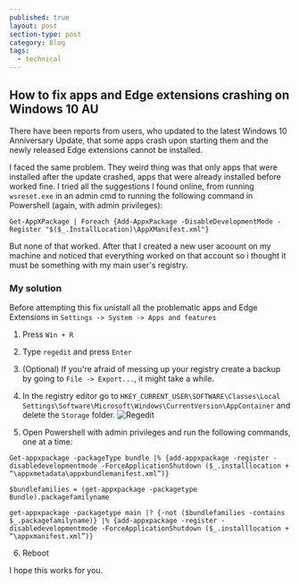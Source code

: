 ```yaml
---
published: true
layout: post
section-type: post
category: Blog
tags:
  - technical
---
```

## How to fix apps and Edge extensions crashing on Windows 10 AU

There have been reports from users, who updated to the latest Windows 10 Anniversary Update, that some apps crash upon starting them and the newly released Edge extensions cannot be installed.

I faced the same problem. They weird thing was that only apps that were installed after the update crashed, apps that were already installed before worked fine.
I tried all the suggestions I found online, from running `wsreset.exe` in an admin cmd to running the following command in Powershell (again, with admin privileges):

`Get-AppXPackage | Foreach {Add-AppxPackage -DisableDevelopmentMode -Register "$($_.InstallLocation)\AppXManifest.xml"}`

But none of that worked. After that I created a new user acoount on my machine and noticed that everything worked on that account so i thought it must be something with my main user's registry.

### My solution

Before attempting this fix unistall all the problematic apps and Edge Extensions in `Settings -> System -> Apps and features`

1. Press `Win + R`
2. Type `regedit` and press `Enter`
3. (Optional) If you're afraid of messing up your registry create a backup by going to `File -> Export...`, it might take a while.
4. In the registry editor go to `HKEY_CURRENT_USER\SOFTWARE\Classes\Local Settings\Software\Microsoft\Windows\CurrentVersion\AppContainer` and delete the `Storage` folder.
![Regedit](http://i.imgur.com/kQKoA4V.png)

5. Open Powershell with admin privileges and run the following commands, one at a time:

  `Get-appxpackage -packageType bundle |% {add-appxpackage -register -disabledevelopmentmode -ForceApplicationShutdown ($_.installlocation + “\appxmetadata\appxbundlemanifest.xml”)}`

  `$bundlefamilies = (get-appxpackage -packagetype Bundle).packagefamilyname`

  `get-appxpackage -packagetype main |? {-not ($bundlefamilies -contains $_.packagefamilyname)} |% {add-appxpackage -register -disabledevelopmentmode -ForceApplicationShutdown ($_.installlocation + “\appxmanifest.xml”)}`

6. Reboot

I hope this works for you.
